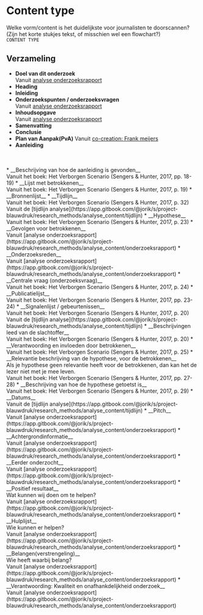 # Content type

Welke vorm/content is het duidelijkste voor journalisten te doorscannen? \(Zijn het korte stukjes tekst, of misschien wel een flowchart?\)   
`CONTENT TYPE`

## Verzameling
* __Doel van dit onderzoek__
<br>Vanuit [analyse onderzoeksrapport](https://app.gitbook.com/@jorik/s/project-blauwdruk/research_methods/analyse_content/onderzoeksrapport)
* __Heading__
* __Inleiding__
* __Onderzoekspunten / onderzoeksvragen__
<br>Vanuit [analyse onderzoeksrapport](https://app.gitbook.com/@jorik/s/project-blauwdruk/research_methods/analyse_content/onderzoeksrapport)
* __Inhoudsopgave__
<br>Vanuit [analyse onderzoeksrapport](https://app.gitbook.com/@jorik/s/project-blauwdruk/research_methods/analyse_content/onderzoeksrapport)
* __Samenvatting__
* __Conclusie__
* __Plan van Aanpak(PvA)__
Vanuit [co-creation: Frank meijers](https://app.gitbook.com/@jorik/s/project-blauwdruk/research_methods/co-creation/werkwijze_frank-meijers)
* __Aanleiding__
<br>
<br>
* __Beschrijving van hoe de aanleiding is gevonden__
<br>Vanuit het boek: Het Verborgen Scenario (Sengers & Hunter, 2017, pp. 18-19)
* __Lijst met betrokkenen__
<br>Vanuit het boek: Het Verborgen Scenario (Sengers & Hunter, 2017, p. 19)
* __Bronnenlijst__
* __Tijdlijn__
<br>Vanuit het boek: Het Verborgen Scenario (Sengers & Hunter, 2017, p. 32)
<br>Vanuit de [tijdlijn analyse](https://app.gitbook.com/@jorik/s/project-blauwdruk/research_methods/analyse_content/tijdlijn)
* __Hypothese__
<br>Vanuit het boek: Het Verborgen Scenario (Sengers & Hunter, 2017, p. 23)
* __Gevolgen voor betrokkenen__
<br>Vanuit [analyse onderzoeksrapport](https://app.gitbook.com/@jorik/s/project-blauwdruk/research_methods/analyse_content/onderzoeksrapport)
* __Onderzoeksreden__
<br>Vanuit [analyse onderzoeksrapport](https://app.gitbook.com/@jorik/s/project-blauwdruk/research_methods/analyse_content/onderzoeksrapport)
* __Centrale vraag (onderzoeksvraag)__
<br>Vanuit het boek: Het Verborgen Scenario (Sengers & Hunter, 2017, p. 24)
* __Publicatielijst__
<br>Vanuit het boek: Het Verborgen Scenario (Sengers & Hunter, 2017, pp. 23-24)
* __Signalenlijst / gebeurtenissen__
<br>Vanuit het boek: Het Verborgen Scenario (Sengers & Hunter, 2017, p. 20)
<br>Vanuit de [tijdlijn analyse](https://app.gitbook.com/@jorik/s/project-blauwdruk/research_methods/analyse_content/tijdlijn)
* __Beschrijvingen leed van de slachtoffer__
<br>Vanuit het boek: Het Verborgen Scenario (Sengers & Hunter, 2017, p. 20)
* __Verantwoording en invloeden door betrokkenen__
<br>Vanuit het boek: Het Verborgen Scenario (Sengers & Hunter, 2017, p. 25)
* __Relevantie beschrijving van de hypothese, voor de betrokkenen__
<br>Als je hypothese geen relevantie heeft voor de betrokkenen, dan kan het de lezer niet met je mee leven.
<br>Vanuit het boek: Het Verborgen Scenario (Sengers & Hunter, 2017, pp. 27-28)
* __Beschrijving van hoe de hypothese getoetst is__
<br>Vanuit het boek: Het Verborgen Scenario (Sengers & Hunter, 2017, p. 29)
* __Datums__
<br>Vanuit de [tijdlijn analyse](https://app.gitbook.com/@jorik/s/project-blauwdruk/research_methods/analyse_content/tijdlijn)
* __Pitch__
<br>Vanuit [analyse onderzoeksrapport](https://app.gitbook.com/@jorik/s/project-blauwdruk/research_methods/analyse_content/onderzoeksrapport)
* __Achtergrondinformatie__
<br>Vanuit [analyse onderzoeksrapport](https://app.gitbook.com/@jorik/s/project-blauwdruk/research_methods/analyse_content/onderzoeksrapport)
* __Eerder onderzocht__
<br>Vanuit [analyse onderzoeksrapport](https://app.gitbook.com/@jorik/s/project-blauwdruk/research_methods/analyse_content/onderzoeksrapport)
* __Positief resultaat__
<br>Wat kunnen wij doen om te helpen?
<br>Vanuit [analyse onderzoeksrapport](https://app.gitbook.com/@jorik/s/project-blauwdruk/research_methods/analyse_content/onderzoeksrapport)
* __Hulplijst__
<br>Wie kunnen er helpen?
<br>Vanuit [analyse onderzoeksrapport](https://app.gitbook.com/@jorik/s/project-blauwdruk/research_methods/analyse_content/onderzoeksrapport)
* __Belangen(verstrengeling)__
<br>Wie heeft waarbij belang?
<br>Vanuit [analyse onderzoeksrapport](https://app.gitbook.com/@jorik/s/project-blauwdruk/research_methods/analyse_content/onderzoeksrapport)
* __Verantwoording: Kwaliteit en onafhankdelijkheid onderzoek__
<br>Vanuit [analyse onderzoeksrapport](https://app.gitbook.com/@jorik/s/project-blauwdruk/research_methods/analyse_content/onderzoeksrapport)